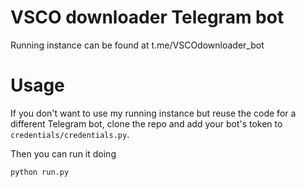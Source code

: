 # VSCO downloader Telegram bot

Running instance can be found at t.me/VSCOdownloader_bot

# Usage
If you don't want to use my running instance but reuse the code for a different Telegram bot, clone the repo and add your bot's token to `credentials/credentials.py`.

Then you can run it doing
```python 3
python run.py
```

